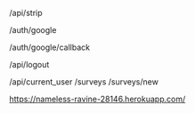 /api/strip

/auth/google

/auth/google/callback

/api/logout

/api/current_user
/surveys
/surveys/new


https://nameless-ravine-28146.herokuapp.com/ 
 
